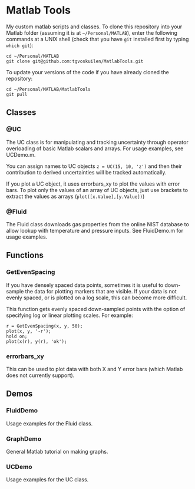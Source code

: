 Matlab Tools
============

My custom matlab scripts and classes. To clone this repository into your
Matlab folder (assuming it is at `~/Personal/MATLAB`), enter the following
commands at a UNIX shell (check that you have `git` installed first by typing
`which git`):

    cd ~/Personal/MATLAB
    git clone git@github.com:tgvoskuilen/MatlabTools.git
    
To update your versions of the code if you have already cloned the repository:

    cd ~/Personal/MATLAB/MatlabTools
    git pull



Classes
--------------------------

### @UC
The UC class is for manipulating and tracking uncertainty through operator
overloading of basic Matlab scalars and arrays. For usage examples, see
UCDemo.m.

You can assign names to UC objects `z = UC(15, 10, 'z')` and then their
contribution to derived uncertainties will be tracked automatically.

If you plot a UC object, it uses errorbars_xy to plot the values with error
bars. To plot only the values of an array of UC objects, just use brackets
to extract the values as arrays (`plot([x.Value],[y.Value])`)

### @Fluid
The Fluid class downloads gas properties from the online NIST database to
allow lookup with temperature and pressure inputs. See FluidDemo.m for
usage examples.


Functions
-------------------------

### GetEvenSpacing

If you have densely spaced data points, sometimes it is useful to down-sample
the data for plotting markers that are visible. If your data is not evenly
spaced, or is plotted on a log scale, this can become more difficult.

This function gets evenly spaced down-sampled points with the option of
specifying log or linear plotting scales. For example:

    r = GetEvenSpacing(x, y, 50);
    plot(x, y, '-r');
    hold on;
    plot(x(r), y(r), 'ok');

### errorbars_xy

This can be used to plot data with both X and Y error bars (which Matlab does
not currently support).

Demos
------------------------

### FluidDemo

Usage examples for the Fluid class.

### GraphDemo

General Matlab tutorial on making graphs.

### UCDemo

Usage examples for the UC class.
